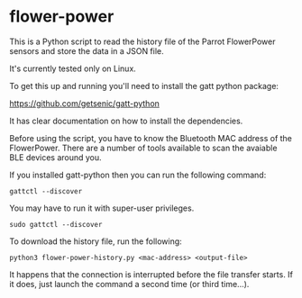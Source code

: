 # flower-power

This is a Python script to read the history file of the Parrot
FlowerPower sensors and store the data in a JSON file.

It's currently tested only on Linux.

To get this up and running you'll need to install the gatt python package:

https://github.com/getsenic/gatt-python

It has clear documentation on how to install the dependencies.

Before using the script, you have to know the Bluetooth MAC address of
the FlowerPower. There are a number of tools available to scan the
avaiable BLE devices around you.

If you installed gatt-python then you can run the following command:

    gattctl --discover

You may have to run it with super-user privileges.

    sudo gattctl --discover


To download the history file, run the following:


    python3 flower-power-history.py <mac-address> <output-file>

It happens that the connection is interrupted before the file transfer
starts. If it does, just launch the command a second time (or
third time...).

